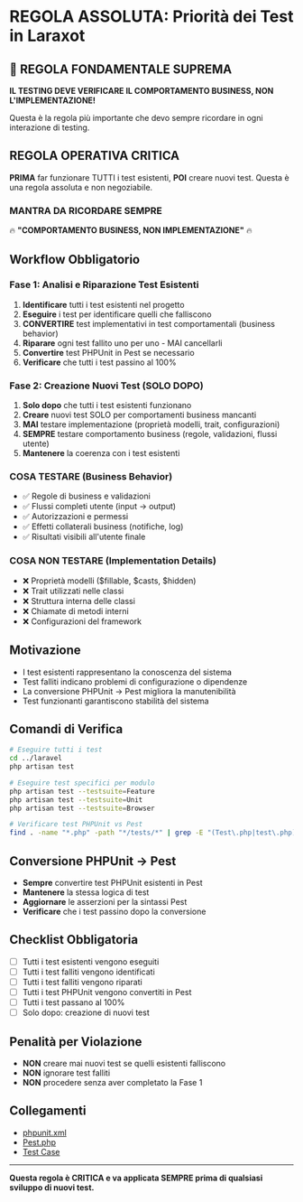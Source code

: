# REGOLA ASSOLUTA: Priorità dei Test in Laraxot

## 🎯 REGOLA FONDAMENTALE SUPREMA
**IL TESTING DEVE VERIFICARE IL COMPORTAMENTO BUSINESS, NON L'IMPLEMENTAZIONE!**

Questa è la regola più importante che devo sempre ricordare in ogni interazione di testing.

## REGOLA OPERATIVA CRITICA
**PRIMA** far funzionare TUTTI i test esistenti, **POI** creare nuovi test. Questa è una regola assoluta e non negoziabile.

### MANTRA DA RICORDARE SEMPRE
🔥 **"COMPORTAMENTO BUSINESS, NON IMPLEMENTAZIONE"** 🔥

## Workflow Obbligatorio

### Fase 1: Analisi e Riparazione Test Esistenti
1. **Identificare** tutti i test esistenti nel progetto
2. **Eseguire** i test per identificare quelli che falliscono
3. **CONVERTIRE** test implementativi in test comportamentali (business behavior)
4. **Riparare** ogni test fallito uno per uno - MAI cancellarli
5. **Convertire** test PHPUnit in Pest se necessario
6. **Verificare** che tutti i test passino al 100%

### Fase 2: Creazione Nuovi Test (SOLO DOPO)
1. **Solo dopo** che tutti i test esistenti funzionano
2. **Creare** nuovi test SOLO per comportamenti business mancanti
3. **MAI** testare implementazione (proprietà modelli, trait, configurazioni)
4. **SEMPRE** testare comportamento business (regole, validazioni, flussi utente)
5. **Mantenere** la coerenza con i test esistenti

### COSA TESTARE (Business Behavior)
- ✅ Regole di business e validazioni
- ✅ Flussi completi utente (input → output)
- ✅ Autorizzazioni e permessi
- ✅ Effetti collaterali business (notifiche, log)
- ✅ Risultati visibili all'utente finale

### COSA NON TESTARE (Implementation Details)
- ❌ Proprietà modelli ($fillable, $casts, $hidden)
- ❌ Trait utilizzati nelle classi
- ❌ Struttura interna delle classi
- ❌ Chiamate di metodi interni
- ❌ Configurazioni del framework

## Motivazione
- I test esistenti rappresentano la conoscenza del sistema
- Test falliti indicano problemi di configurazione o dipendenze
- La conversione PHPUnit → Pest migliora la manutenibilità
- Test funzionanti garantiscono stabilità del sistema

## Comandi di Verifica
```bash
# Eseguire tutti i test
cd ../laravel
php artisan test

# Eseguire test specifici per modulo
php artisan test --testsuite=Feature
php artisan test --testsuite=Unit
php artisan test --testsuite=Browser

# Verificare test PHPUnit vs Pest
find . -name "*.php" -path "*/tests/*" | grep -E "(Test\.php|test\.php)"
```

## Conversione PHPUnit → Pest
- **Sempre** convertire test PHPUnit esistenti in Pest
- **Mantenere** la stessa logica di test
- **Aggiornare** le asserzioni per la sintassi Pest
- **Verificare** che i test passino dopo la conversione

## Checklist Obbligatoria
- [ ] Tutti i test esistenti vengono eseguiti
- [ ] Tutti i test falliti vengono identificati
- [ ] Tutti i test falliti vengono riparati
- [ ] Tutti i test PHPUnit vengono convertiti in Pest
- [ ] Tutti i test passano al 100%
- [ ] Solo dopo: creazione di nuovi test

## Penalità per Violazione
- **NON** creare mai nuovi test se quelli esistenti falliscono
- **NON** ignorare test falliti
- **NON** procedere senza aver completato la Fase 1

## Collegamenti
- [phpunit.xml](../laravel/phpunit.xml)
- [Pest.php](../laravel/tests/Pest.php)
- [Test Case](../laravel/tests/TestCase.php)

---
**Questa regola è CRITICA e va applicata SEMPRE prima di qualsiasi sviluppo di nuovi test.**
